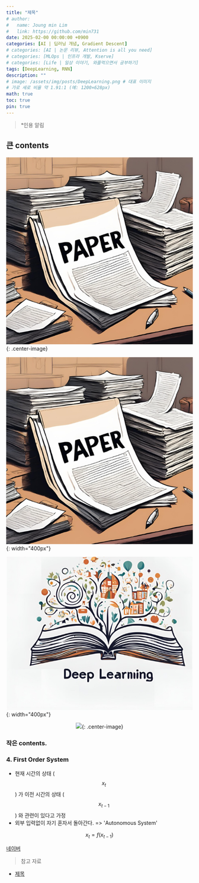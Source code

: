 ```yaml
---
title: "제목"
# author:
#   name: Joung min Lim
#   link: https://github.com/min731
date: 2025-02-00 00:00:00 +0900
categories: [AI | 딥러닝 개념, Gradient Descent]
# categories: [AI | 논문 리뷰, Attention is all you need]
# categories: [MLOps | 인프라 개발, Kserve]
# categories: [Life | 일상 이야기, 와플먹으면서 공부하기]
tags: [DeepLearning, RNN]
description: ""
# image: /assets/img/posts/DeepLearning.png # 대표 이미지
# 가로 세로 비율 약 1.91:1 (예: 1200×628px)
math: true
toc: true
pin: true
---
```

>  *인용 알림
## 큰 contents
![이미지 설명](/assets/img/posts/Paper.png){: .center-image}

![image-description](/assets/img/posts/Paper.png){: width="400px"}

![image-description](/assets/img/posts/DeepLearning.png){: width="400px"}

<p align="center">
  <img src="https://velog.velcdn.com/images/min0731/post/c943baea-dfc4-41fb-a473-d017e825192b/image.png">{: .center-image}
</p>

### 작은 contents.

### 4. First Order System
- 현재 시간의 상태 ($$x_{t}$$) 가 이전 시간의 상태 ($$x_{t-1}$$) 와 관련이 있다고 가정
- 외부 입력없이 자기 혼자서 돌아간다. => 'Autonomous System'

$$
x_{t} = f(x_{t-1})
$$

[네이버](https://www.naver.com)

> 참고 자료
  
- [제목](링크)